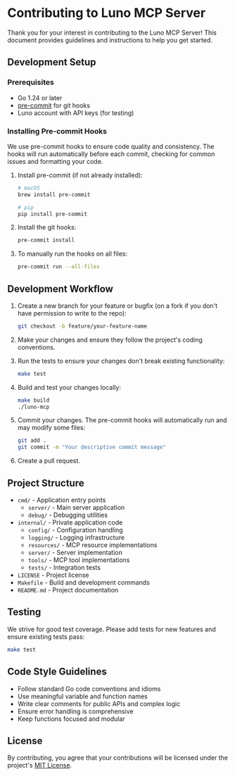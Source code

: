 # Contributing to Luno MCP Server

Thank you for your interest in contributing to the Luno MCP Server! This document provides guidelines and instructions to help you get started.

## Development Setup

### Prerequisites

- Go 1.24 or later
- [pre-commit](https://pre-commit.com/) for git hooks
- Luno account with API keys (for testing)

### Installing Pre-commit Hooks

We use pre-commit hooks to ensure code quality and consistency. The hooks will run automatically before each commit, checking for common issues and formatting your code.

1. Install pre-commit (if not already installed):
   ```bash
   # macOS
   brew install pre-commit

   # pip
   pip install pre-commit
   ```

2. Install the git hooks:
   ```bash
   pre-commit install
   ```

3. To manually run the hooks on all files:
   ```bash
   pre-commit run --all-files
   ```

## Development Workflow

1. Create a new branch for your feature or bugfix (on a fork if you don't have permission to write to the repo):
   ```bash
   git checkout -b feature/your-feature-name
   ```

2. Make your changes and ensure they follow the project's coding conventions.

3. Run the tests to ensure your changes don't break existing functionality:
   ```bash
   make test
   ```

4. Build and test your changes locally:
   ```bash
   make build
   ./luno-mcp
   ```

5. Commit your changes. The pre-commit hooks will automatically run and may modify some files:
   ```bash
   git add .
   git commit -m "Your descriptive commit message"
   ```

6. Create a pull request.

## Project Structure

- `cmd/` - Application entry points
  - `server/` - Main server application
  - `debug/` - Debugging utilities
- `internal/` - Private application code
  - `config/` - Configuration handling
  - `logging/` - Logging infrastructure
  - `resources/` - MCP resource implementations
  - `server/` - Server implementation
  - `tools/` - MCP tool implementations
  - `tests/` - Integration tests
- `LICENSE` - Project license
- `Makefile` - Build and development commands
- `README.md` - Project documentation

## Testing

We strive for good test coverage. Please add tests for new features and ensure existing tests pass:

```bash
make test
```

## Code Style Guidelines

- Follow standard Go code conventions and idioms
- Use meaningful variable and function names
- Write clear comments for public APIs and complex logic
- Ensure error handling is comprehensive
- Keep functions focused and modular

## License

By contributing, you agree that your contributions will be licensed under the project's [MIT License](LICENSE).
